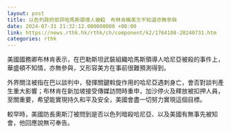 ```yaml
---
layout: post
title: 以色列政府拒評哈馬斯領導人被殺　布林肯稱美方不知道亦無參與
date: 2024-07-31 21:32:12.000000000 +08:00
link: https://news.rthk.hk/rthk/ch/component/k2/1764108-20240731.htm
categories: rthk
---
```


美國國務卿布林肯表示，在巴勒斯坦武裝組織哈馬斯領導人哈尼亞被殺的事件上，華盛頓不知情，亦無參與，又形容美方在事前很難預測得到。

外界關注被指在巴以談判中，發揮關鍵斡旋作用的哈尼亞遇刺身亡，會否對談判產生重大影響；布林肯在新加坡接受傳媒訪問時重申，加沙停火及釋放被扣押人員，至關重要，希望能實現持久和平及安全，美國會盡一切努力實現這個目標。

較早時，美國防長奧斯汀被問到是否以色列暗殺哈尼亞、以及美國有無事先被知會，他回應說無可奉告。

